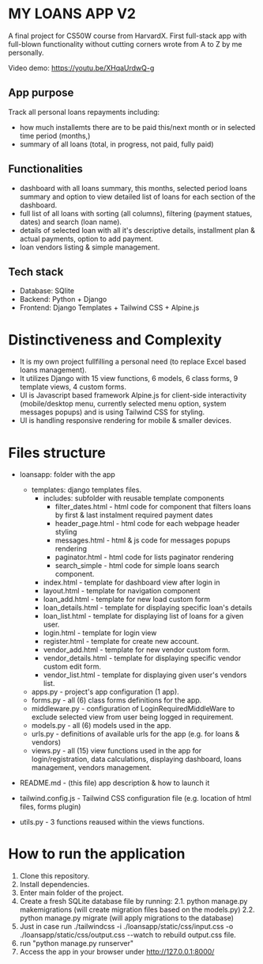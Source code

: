 # MY LOANS APP V2

A final project for CS50W course from HarvardX. First full-stack app with full-blown functionality without cutting corners wrote from A to Z by me personally.

Video demo: https://youtu.be/XHqaUrdwQ-g

## App purpose

Track all personal loans repayments including:

- how much installemts there are to be paid this/next month or in selected time period (months,)
- summary of all loans (total, in progress, not paid, fully paid)

## Functionalities

- dashboard with all loans summary, this months, selected period loans summary and option to view detailed list of loans for each section of the dashboard.
- full list of all loans with sorting (all columns), filtering (payment statues, dates) and search (loan name).
- details of selected loan with all it's descriptive details, installment plan & actual payments, option to add payment.
- loan vendors listing & simple management.

## Tech stack

- Database: SQlite
- Backend: Python + Django
- Frontend: Django Templates + Tailwind CSS + Alpine.js

# Distinctiveness and Complexity

- It is my own project fullfilling a personal need (to replace Excel based loans management).
- It utilizes Django with 15 view functions, 6 models, 6 class forms, 9 template views, 4 custom forms.
- UI is Javascript based framework Alpine.js for client-side interactivity (mobile/desktop menu, currently selected menu option, system messages popups) and is using Tailwind CSS for styling.
- UI is handling responsive rendering for mobile & smaller devices.

# Files structure

- loansapp: folder with the app

  - templates: django templates files.
    - includes: subfolder with reusable template components
      - filter_dates.html - html code for component that filters loans by first & last instalment required payment dates
      - header_page.html - html code for each webpage header styling
      - messages.html - html & js code for messages popups rendering
      - paginator.html - html code for lists paginator rendering
      - search_simple - html code for simple loans search component.
    - index.html - template for dashboard view after login in
    - layout.html - template for navigation component
    - loan_add.html - template for new load custom form
    - loan_details.html - template for displaying specific loan's details
    - loan_list.html - template for displaying list of loans for a given user.
    - login.html - template for login view
    - register.html - template for create new account.
    - vendor_add.html - template for new vendor custom form.
    - vendor_details.html - template for displaying specific vendor custom edit form.
    - vendor_list.html - template for displaying given user's vendors list.
  - apps.py - project's app configuration (1 app).
  - forms.py - all (6) class forms definitions for the app.
  - middleware.py - configuration of LoginRequiredMiddleWare to exclude selected view from user being logged in requirement.
  - models.py - all (6) models used in the app.
  - urls.py - definitions of available urls for the app (e.g. for loans & vendors)
  - views.py - all (15) view functions used in the app for login/registration, data calculations, displaying dashboard, loans management, vendors management.

- README.md - (this file) app description & how to launch it
- tailwind.config.js - Tailwind CSS configuration file (e.g. location of html files, forms plugin)
- utils.py - 3 functions reaused within the views functions.

# How to run the application

1. Clone this repository.
2. Install dependencies.
3. Enter main folder of the project.
4. Create a fresh SQLite database file by running:
   2.1. python manage.py makemigrations (will create migration files based on the models.py)
   2.2. python manage.py migrate (will apply migrations to the database)
5. Just in case run ./tailwindcss -i ./loansapp/static/css/input.css -o ./loansapp/static/css/output.css --watch to rebuild output.css file.
6. run "python manage.py runserver"
7. Access the app in your browser under http://127.0.0.1:8000/
